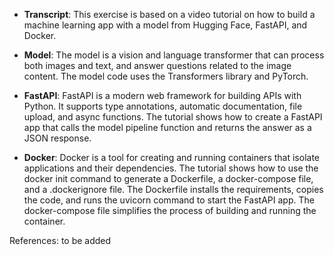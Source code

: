 - **Transcript**: This exercise is based on a video tutorial on how to build a machine learning app with a model from Hugging Face, FastAPI, and Docker.

- **Model**: The model is a vision and language transformer that can process both images and text, and answer questions related to the image content. 
The model code uses the Transformers library and PyTorch.

- **FastAPI**: FastAPI is a modern web framework for building APIs with Python. It supports type annotations, automatic documentation, file upload, and async functions. 
The tutorial shows how to create a FastAPI app that calls the model pipeline function and returns the answer as a JSON response.

- **Docker**: Docker is a tool for creating and running containers that isolate applications and their dependencies. 
The tutorial shows how to use the docker init command to generate a Dockerfile, a docker-compose file, and a .dockerignore file. 
The Dockerfile installs the requirements, copies the code, and runs the uvicorn command to start the FastAPI app. 
The docker-compose file simplifies the process of building and running the container.

References: to be added
